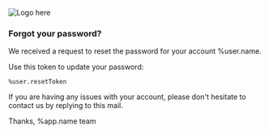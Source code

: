 ![Logo here](https://raw.githubusercontent.com/konforti/people/master/public/media/logo-symbol-64x64.png)

### Forgot your password?

We received a request to reset the password for your account %user.name.

Use this token to update your password:
```
%user.resetToken
```

If you are having any issues with your account,
please don't hesitate to contact us by replying to this mail.

Thanks,
%app.name team